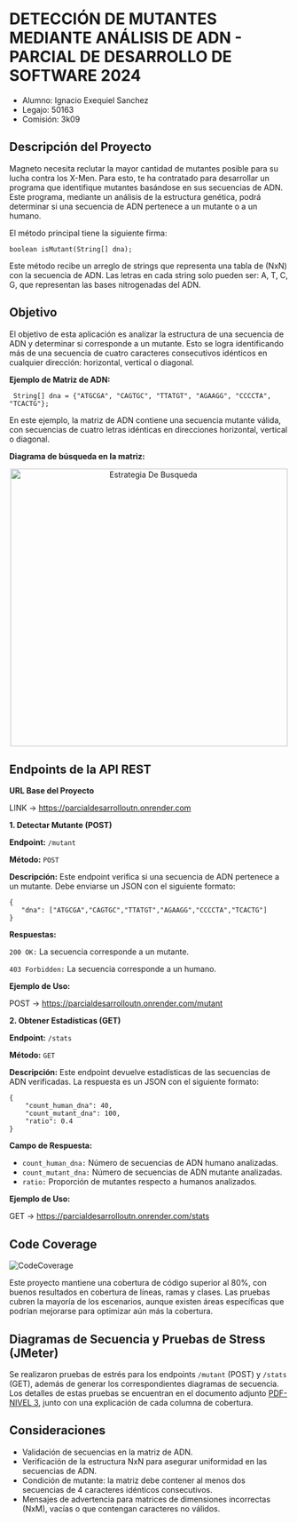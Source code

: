 


# **DETECCIÓN DE MUTANTES MEDIANTE ANÁLISIS DE ADN - PARCIAL DE DESARROLLO DE SOFTWARE 2024**


- Alumno: Ignacio Exequiel Sanchez
- Legajo: 50163
- Comisión: 3k09




Descripción del Proyecto
-

Magneto necesita reclutar la mayor cantidad de mutantes posible para su lucha contra los X-Men. Para esto, te ha contratado para desarrollar un programa que identifique mutantes basándose en sus secuencias de ADN. Este programa, mediante un análisis de la estructura genética, podrá determinar si una secuencia de ADN pertenece a un mutante o a un humano.

El método principal tiene la siguiente firma:
```
boolean isMutant(String[] dna);
```
Este método recibe un arreglo de strings que representa una tabla de (NxN) con la secuencia de ADN. Las letras en cada string solo pueden ser: A, T, C, G, que representan las bases nitrogenadas del ADN.

Objetivo
-
El objetivo de esta aplicación es analizar la estructura de una secuencia de ADN y determinar si corresponde a un mutante. Esto se logra identificando más de una secuencia de cuatro caracteres consecutivos idénticos en cualquier dirección: horizontal, vertical o diagonal.

**Ejemplo de Matriz de ADN:**

```
 String[] dna = {"ATGCGA", "CAGTGC", "TTATGT", "AGAAGG", "CCCCTA", "TCACTG"};
```
En este ejemplo, la matriz de ADN contiene una secuencia mutante válida, con secuencias de cuatro letras idénticas en direcciones horizontal, vertical o diagonal.

**Diagrama de búsqueda en la matriz:**

<div align="center">
<img src="https://github.com/user-attachments/assets/1aff182e-4a1e-48f1-8dc1-07e7a16c794b" alt="Estrategia De Busqueda" width="500" height="500"/>
</div>


Endpoints de la API REST
-
**URL Base del Proyecto**

LINK → https://parcialdesarrolloutn.onrender.com

**1. Detectar Mutante (POST)**

**Endpoint:** `/mutant`

**Método:** `POST`

**Descripción:** Este endpoint verifica si una secuencia de ADN pertenece a un mutante. Debe enviarse un JSON con el siguiente formato:
```
{
   "dna": ["ATGCGA","CAGTGC","TTATGT","AGAAGG","CCCCTA","TCACTG"]
}
```
**Respuestas:**

`200 OK:` La secuencia corresponde a un mutante.

`403 Forbidden:` La secuencia corresponde a un humano.

**Ejemplo de Uso:**

POST → https://parcialdesarrolloutn.onrender.com/mutant

**2. Obtener Estadísticas (GET)**

**Endpoint:** `/stats`

**Método:** `GET`

**Descripción:** Este endpoint devuelve estadísticas de las secuencias de ADN verificadas. La respuesta es un JSON con el siguiente formato:

```
{
    "count_human_dna": 40,
    "count_mutant_dna": 100,
    "ratio": 0.4
}
````
**Campo de Respuesta:**

- `count_human_dna:` Número de secuencias de ADN humano analizadas.
- `count_mutant_dna:` Número de secuencias de ADN mutante analizadas.
- `ratio:` Proporción de mutantes respecto a humanos analizados.
  
**Ejemplo de Uso:**
  
GET → https://parcialdesarrolloutn.onrender.com/stats


Code Coverage
---

![CodeCoverage](https://github.com/user-attachments/assets/74786819-4cf9-4983-9cbc-2ff508dc973b)


Este proyecto mantiene una cobertura de código superior al 80%, con buenos resultados en cobertura de líneas, ramas y clases. Las pruebas cubren la mayoría de los escenarios, aunque existen áreas específicas que podrían mejorarse para optimizar aún más la cobertura.

Diagramas de Secuencia y Pruebas de Stress (JMeter)
-
Se realizaron pruebas de estrés para los endpoints `/mutant` (POST) y `/stats` (GET), además de generar los correspondientes diagramas de secuencia. Los detalles de estas pruebas se encuentran en el documento adjunto <a href="NIVEL 3.pdf">PDF-NIVEL 3</a>, junto con una explicación de cada columna de cobertura.


Consideraciones
-

- Validación de secuencias en la matriz de ADN.
- Verificación de la estructura NxN para asegurar uniformidad en las secuencias de ADN.
- Condición de mutante: la matriz debe contener al menos dos secuencias de 4 caracteres idénticos consecutivos.
- Mensajes de advertencia para matrices de dimensiones incorrectas (NxM), vacías o que contengan caracteres no válidos.
